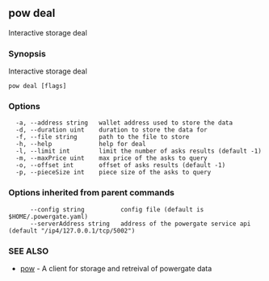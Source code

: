 ## pow deal

Interactive storage deal

### Synopsis

Interactive storage deal

```
pow deal [flags]
```

### Options

```
  -a, --address string   wallet address used to store the data
  -d, --duration uint    duration to store the data for
  -f, --file string      path to the file to store
  -h, --help             help for deal
  -l, --limit int        limit the number of asks results (default -1)
  -m, --maxPrice uint    max price of the asks to query
  -o, --offset int       offset of asks results (default -1)
  -p, --pieceSize int    piece size of the asks to query
```

### Options inherited from parent commands

```
      --config string          config file (default is $HOME/.powergate.yaml)
      --serverAddress string   address of the powergate service api (default "/ip4/127.0.0.1/tcp/5002")
```

### SEE ALSO

* [pow](pow.md)	 - A client for storage and retreival of powergate data

